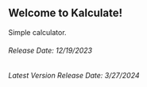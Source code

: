<h2>Welcome to Kalculate!</h2>
<p>Simple calculator.</p>
<h6>Release Date: 12/19/2023 </h6>
<h6>Latest Version Release Date: 3/27/2024</h6>
